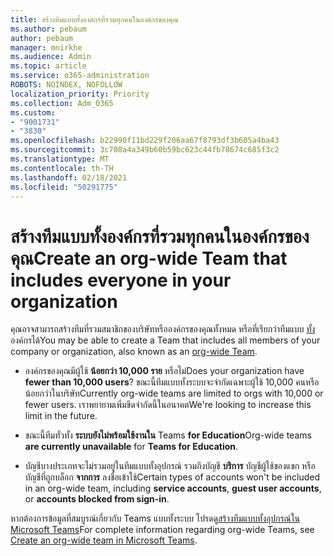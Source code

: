 ```yaml
---
title: สร้างทีมแบบทั้งองค์กรที่รวมทุกคนในองค์กรของคุณ
ms.author: pebaum
author: pebaum
manager: mnirkhe
ms.audience: Admin
ms.topic: article
ms.service: o365-administration
ROBOTS: NOINDEX, NOFOLLOW
localization_priority: Priority
ms.collection: Adm_O365
ms.custom:
- "9001731"
- "3830"
ms.openlocfilehash: b22990f11bd229f206aa67f8793df3b605a4ba43
ms.sourcegitcommit: 3c708a4a349b60b59bc623c44fb78674c685f3c2
ms.translationtype: MT
ms.contentlocale: th-TH
ms.lasthandoff: 02/18/2021
ms.locfileid: "50291775"
---
```

# <a name="create-an-org-wide-team-that-includes-everyone-in-your-organization"></a><span data-ttu-id="cb310-102">สร้างทีมแบบทั้งองค์กรที่รวมทุกคนในองค์กรของคุณ</span><span class="sxs-lookup"><span data-stu-id="cb310-102">Create an org-wide Team that includes everyone in your organization</span></span>

<span data-ttu-id="cb310-103">คุณอาจสามารถสร้างทีมที่รวมสมาชิกของบริษัทหรือองค์กรของคุณทั้งหมด หรือที่เรียกว่าทีมแบบ [ทั้ง](https://docs.microsoft.com/microsoftteams/create-an-org-wide-team)องค์กรได้</span><span class="sxs-lookup"><span data-stu-id="cb310-103">You may be able to create a Team that includes all members of your company or organization, also known as an [org-wide Team](https://docs.microsoft.com/microsoftteams/create-an-org-wide-team).</span></span>

- <span data-ttu-id="cb310-104">องค์กรของคุณมีผู้ใช้ **น้อยกว่า 10,000 ราย** หรือไม่</span><span class="sxs-lookup"><span data-stu-id="cb310-104">Does your organization have **fewer than 10,000 users**?</span></span> <span data-ttu-id="cb310-105">ขณะนี้ทีมแบบทั้งระบบจะจํากัดเฉพาะผู้ใช้ 10,000 คนหรือน้อยกว่าในบริษัท</span><span class="sxs-lookup"><span data-stu-id="cb310-105">Currently org-wide teams are limited to orgs with 10,000 or fewer users.</span></span> <span data-ttu-id="cb310-106">เราพยายามเพิ่มขีดจํากัดนี้ในอนาคต</span><span class="sxs-lookup"><span data-stu-id="cb310-106">We're looking to increase this limit in the future.</span></span>

- <span data-ttu-id="cb310-107">ขณะนี้ทีมทั่วทั้ง **ระบบยังไม่พร้อมใช้งานใน** Teams **for Education**</span><span class="sxs-lookup"><span data-stu-id="cb310-107">Org-wide teams **are currently unavailable** for **Teams for Education**.</span></span>

- <span data-ttu-id="cb310-108">บัญชีบางประเภทจะไม่รวมอยู่ในทีมแบบทั้งอุปกรณ์ รวมถึงบัญชี **บริการ** บัญชีผู้ใช้ของแขก หรือบัญชีที่ถูกบล็อก **จากการ** ลงชื่อเข้าใช้</span><span class="sxs-lookup"><span data-stu-id="cb310-108">Certain types of accounts won't be included in an org-wide team, including **service accounts**, **guest user accounts**, or **accounts blocked from sign-in**.</span></span>

<span data-ttu-id="cb310-109">หากต้องการข้อมูลที่สมบูรณ์เกี่ยวกับ Teams แบบทั้งระบบ โปรดดู[สร้างทีมแบบทั้งอุปกรณ์ใน Microsoft Teams](https://docs.microsoft.com/microsoftteams/create-an-org-wide-team)</span><span class="sxs-lookup"><span data-stu-id="cb310-109">For complete information regarding org-wide Teams, see [Create an org-wide team in Microsoft Teams](https://docs.microsoft.com/microsoftteams/create-an-org-wide-team).</span></span> 

